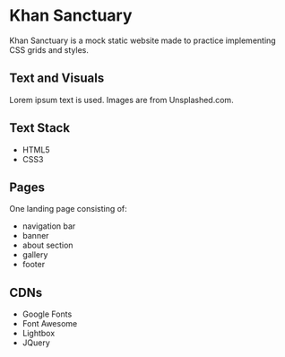 # Khan Sanctuary
Khan Sanctuary is a mock static website made to practice implementing CSS grids and styles.

## Text and Visuals
Lorem ipsum text is used. Images are from Unsplashed.com.

## Text Stack
- HTML5
- CSS3
  
## Pages
One landing page consisting of:
- navigation bar
- banner
- about section
- gallery
- footer

## CDNs
- Google Fonts
- Font Awesome
- Lightbox
- JQuery